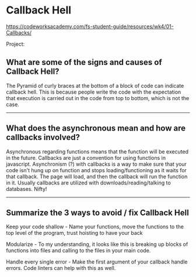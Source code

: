 # Callback Hell

https://codeworksacademy.com/fs-student-guide/resources/wk4/01-Callbacks/
<!--Callbacks are "tasks that get dispatched, go off and do something in the background, and then complete successfully or abort due to failure."-->

Project: 

## What are some of the signs and causes of Callback Hell?

The Pyramid of curly braces at the bottom of a block of code can indicate callback hell. This is because people write the code with the expectation that execution is carried out in the code from top to bottom, which is not the case. 

---

## What does the asynchronous mean and how are callbacks involved?

Asynchronous regarding functions means that the function will be executed in the future. Callbacks are just a convention for using functions in javascript. Asynchronism (?) with callbacks is a way to make sure that your code isn't hung up on function and stops loading/functioning as it waits for that callback. The page will load, and then the callback will run the function in it. Usually callbacks are utilized with downloads/reading/talking to databases. Nifty!

---

## Summarize the 3 ways to avoid / fix Callback Hell

Keep your code shallow - Name your functions, move the functions to the top level of the program, trust hoisting to have your back 

Modularize - To my understanding, it looks like this is breaking up blocks of functions into files and calling to the files in your main code. 

Handle every single error - Make the first argument of your callback handle errors. Code linters can help with this as well.
